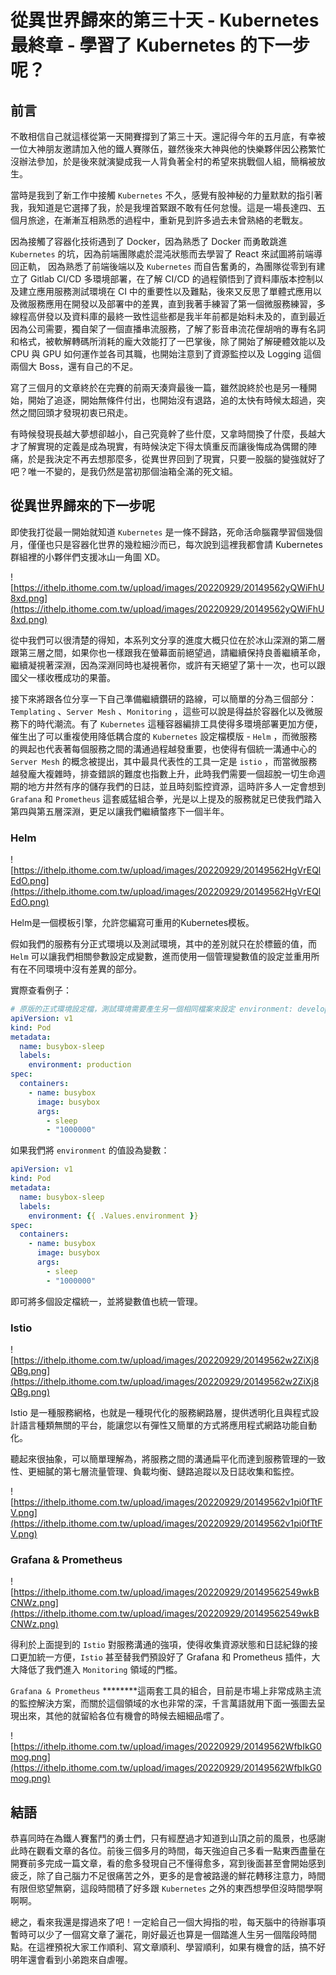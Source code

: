 # 從異世界歸來的第三十天 - Kubernetes 最終章 - 學習了 Kubernetes 的下一步呢？

## 前言

不敢相信自己就這樣從第一天開賽撐到了第三十天。還記得今年的五月底，有幸被一位大神朋友邀請加入他的鐵人賽隊伍，雖然後來大神與他的快樂夥伴因公務繁忙沒辦法參加，於是後來就演變成我一人背負著全村的希望來挑戰個人組，簡稱被放生。

當時是我到了新工作中接觸 `Kubernetes` 不久，感覺有股神秘的力量默默的指引著我，我知道是它選擇了我，於是我埋首緊跟不敢有任何怠慢。這是一場長達四、五個月旅途，在漸漸互相熟悉的過程中，重新見到許多過去未曾熟絡的老戰友。

因為接觸了容器化技術遇到了 Docker，因為熟悉了 Docker 而勇敢跳進 `Kubernetes` 的坑，因為前端團隊處於混沌狀態而去學習了 React 來試圖將前端導回正軌， 因為熟悉了前端後端以及 `Kubernetes` 而自告奮勇的，為團隊從零到有建立了 Gitlab CI/CD 多環境部署，在了解 CI/CD 的過程領悟到了資料庫版本控制以及建立應用服務測試環境在 CI 中的重要性以及難點，後來又反思了單體式應用以及微服務應用在開發以及部署中的差異，直到我著手練習了第一個微服務練習，多線程高併發以及資料庫的最終一致性這些都是我半年前都是始料未及的，直到最近因為公司需要，獨自架了一個直播串流服務，了解了影音串流花俚胡哨的專有名詞和格式，被軟解轉碼所消耗的龐大效能打了一巴掌後，除了開始了解硬體效能以及 CPU 與 GPU 如何運作並各司其職，也開始注意到了資源監控以及 Logging 這個兩個大 Boss，還有自己的不足。

寫了三個月的文章終於在完賽的前兩天湊齊最後一篇，雖然說終於也是另一種開始，開始了追逐，開始無條件付出，也開始沒有退路，追的太快有時候太超過，突然之間回頭才發現初衷已飛走。

有時候發現長越大夢想卻越小，自己究竟幹了些什麼，又拿時間換了什麼，長越大才了解實現的定義是成為現實，有時候決定下得太慎重反而讓後悔成為偶爾的陣痛，於是我決定不再去想那麼多，從異世界回到了現實，只要一股腦的變強就好了吧？唯一不變的，是我仍然是當初那個油箱全滿的死文組。

## 從異世界歸來的下一步呢

即使我打從最一開始就知道 `Kubernetes` 是一條不歸路，死命活命腦霧學習個幾個月，僅僅也只是容器化世界的幾粒細沙而已，每次說到這裡我都會請 Kubernetes 群組裡的小夥伴們支援冰山一角圖 XD。

![https://ithelp.ithome.com.tw/upload/images/20220929/20149562yQWiFhU8xd.png](https://ithelp.ithome.com.tw/upload/images/20220929/20149562yQWiFhU8xd.png)

從中我們可以很清楚的得知，本系列文分享的進度大概只位在於冰山深淵的第二層跟第三層之間，如果你也一樣跟我在螢幕面前絕望過，請繼續保持良善繼續革命，繼續凝視著深淵，因為深淵同時也凝視著你，或許有天絕望了第十一次，也可以跟國父一樣收穫成功的果蕾。

接下來將跟各位分享一下自己準備繼續鑽研的路線，可以簡單的分為三個部分： `Templating` 、`Server Mesh` 、`Monitoring` ，這些可以說是得益於容器化以及微服務下的時代潮流。有了 `Kubernetes` 這種容器編排工具使得多環境部署更加方便，催生出了可以重複使用降低耦合度的 `Kubernetes` 設定檔模版 - `Helm` ，而微服務的興起也代表著每個服務之間的溝通過程越發重要，也使得有個統一溝通中心的 `Server Mesh` 的概念被提出，其中最具代表性的工具一定是 `istio` ，而當微服務越發龐大複雜時，排查錯誤的難度也指數上升，此時我們需要一個超脫一切生命週期的地方井然有序的儲存我們的日誌，並且時刻監控資源，這時許多人一定會想到 `Grafana` 和 `Prometheus` 這套威猛組合拳，光是以上提及的服務就足已使我們踏入第四與第五層深淵，更足以讓我們繼續螫疼下一個半年。

### Helm

![https://ithelp.ithome.com.tw/upload/images/20220929/20149562HgVrEQlEdO.png](https://ithelp.ithome.com.tw/upload/images/20220929/20149562HgVrEQlEdO.png)

Helm是一個模板引擎，允許您編寫可重用的Kubernetes模板。

假如我們的服務有分正式環境以及測試環境，其中的差別就只在於標籤的值，而 `Helm` 可以讓我們相關參數設定成變數，進而使用一個管理變數值的設定並重用所有在不同環境中沒有差異的部分。

實際查看例子：

```yaml
# 原版的正式環境設定檔，測試環境需要產生另一個相同檔案來設定 environment: development
apiVersion: v1
kind: Pod
metadata:
  name: busybox-sleep
  labels:
    environment: production
spec:
  containers:
    - name: busybox
      image: busybox
      args:
        - sleep
        - "1000000"
```

如果我們將 `environment` 的值設為變數：

```yaml
apiVersion: v1
kind: Pod
metadata:
  name: busybox-sleep
  labels:
    environment: {{ .Values.environment }}
spec:
  containers:
    - name: busybox
      image: busybox
      args:
        - sleep
        - "1000000"
```

即可將多個設定檔統一，並將變數值也統一管理。

### Istio

![https://ithelp.ithome.com.tw/upload/images/20220929/20149562w2ZiXj8QBg.png](https://ithelp.ithome.com.tw/upload/images/20220929/20149562w2ZiXj8QBg.png)

Istio 是一種服務網格，也就是一種現代化的服務網路層，提供透明化且與程式設計語言種類無關的平台，能讓您以有彈性又簡單的方式將應用程式網路功能自動化。

聽起來很抽象，可以簡單理解為，將服務之間的溝通扁平化而達到服務管理的一致性、更細膩的第七層流量管理、負載均衡、鏈路追蹤以及日誌收集和監控。

![https://ithelp.ithome.com.tw/upload/images/20220929/20149562v1pi0fTtFV.png](https://ithelp.ithome.com.tw/upload/images/20220929/20149562v1pi0fTtFV.png)

### ****Grafana & Prometheus****

![https://ithelp.ithome.com.tw/upload/images/20220929/20149562549wkBCNWz.png](https://ithelp.ithome.com.tw/upload/images/20220929/20149562549wkBCNWz.png)

得利於上面提到的 `Istio` 對服務溝通的強項，使得收集資源狀態和日誌紀錄的接口更加統一方便，`Istio` 甚至替我們預設好了 Grafana 和 Prometheus 插件，大大降低了我們進入 `Monitoring` 領域的門檻。

`Grafana & Prometheus` ********這兩套工具的組合，目前是市場上非常成熟主流的監控解決方案，而關於這個領域的水也非常的深，千言萬語就用下面一張圖去呈現出來，其他的就留給各位有機會的時候去細細品嚐了。

![https://ithelp.ithome.com.tw/upload/images/20220929/20149562WfbIkG0mog.png](https://ithelp.ithome.com.tw/upload/images/20220929/20149562WfbIkG0mog.png)

## 結語

恭喜同時在為鐵人賽奮鬥的勇士們，只有經歷過才知道到山頂之前的風景，也感謝此時在觀看文章的各位。前後三個多月的時間，每天強迫自己多看一點東西盡量在開賽前多完成一篇文章，看的愈多發現自己不懂得愈多，寫到後面甚至會開始感到疲乏，除了自己腦力不足很痛苦之外，更多的是會被路邊的鮮花轉移注意力，時間有限但慾望無窮，這段時間積了好多跟 `Kubernetes` 之外的東西想學但沒時間學啊啊啊。

總之，看來我還是撐過來了吧！一定給自己一個大拇指的啦，每天腦中的待辦事項暫時可以少了一個寫文章了灑花，剛好最近也算是一個踏進人生另一個階段時間點。在這裡預祝大家工作順利、寫文章順利、學習順利，如果有機會的話，搞不好明年還會看到小弟跑來自虐喔。